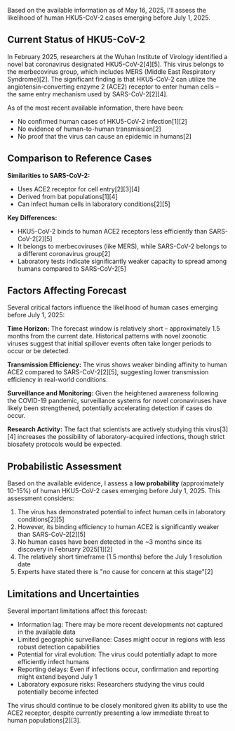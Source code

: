 Based on the available information as of May 16, 2025, I'll assess the likelihood of human HKU5-CoV-2 cases emerging before July 1, 2025.

## Current Status of HKU5-CoV-2

In February 2025, researchers at the Wuhan Institute of Virology identified a novel bat coronavirus designated HKU5-CoV-2[4][5]. This virus belongs to the merbecovirus group, which includes MERS (Middle East Respiratory Syndrome)[2]. The significant finding is that HKU5-CoV-2 can utilize the angiotensin-converting enzyme 2 (ACE2) receptor to enter human cells – the same entry mechanism used by SARS-CoV-2[2][4].

As of the most recent available information, there have been:
- No confirmed human cases of HKU5-CoV-2 infection[1][2]
- No evidence of human-to-human transmission[2]
- No proof that the virus can cause an epidemic in humans[2]

## Comparison to Reference Cases

**Similarities to SARS-CoV-2:**
- Uses ACE2 receptor for cell entry[2][3][4]
- Derived from bat populations[1][4]
- Can infect human cells in laboratory conditions[2][5]

**Key Differences:**
- HKU5-CoV-2 binds to human ACE2 receptors less efficiently than SARS-CoV-2[2][5]
- It belongs to merbecoviruses (like MERS), while SARS-CoV-2 belongs to a different coronavirus group[2]
- Laboratory tests indicate significantly weaker capacity to spread among humans compared to SARS-CoV-2[5]

## Factors Affecting Forecast

Several critical factors influence the likelihood of human cases emerging before July 1, 2025:

**Time Horizon:**
The forecast window is relatively short – approximately 1.5 months from the current date. Historical patterns with novel zoonotic viruses suggest that initial spillover events often take longer periods to occur or be detected.

**Transmission Efficiency:**
The virus shows weaker binding affinity to human ACE2 compared to SARS-CoV-2[2][5], suggesting lower transmission efficiency in real-world conditions.

**Surveillance and Monitoring:**
Given the heightened awareness following the COVID-19 pandemic, surveillance systems for novel coronaviruses have likely been strengthened, potentially accelerating detection if cases do occur.

**Research Activity:**
The fact that scientists are actively studying this virus[3][4] increases the possibility of laboratory-acquired infections, though strict biosafety protocols would be expected.

## Probabilistic Assessment

Based on the available evidence, I assess a **low probability** (approximately 10-15%) of human HKU5-CoV-2 cases emerging before July 1, 2025. This assessment considers:

1. The virus has demonstrated potential to infect human cells in laboratory conditions[2][5]
2. However, its binding efficiency to human ACE2 is significantly weaker than SARS-CoV-2[2][5]
3. No human cases have been detected in the ~3 months since its discovery in February 2025[1][2]
4. The relatively short timeframe (1.5 months) before the July 1 resolution date
5. Experts have stated there is "no cause for concern at this stage"[2]

## Limitations and Uncertainties

Several important limitations affect this forecast:

- Information lag: There may be more recent developments not captured in the available data
- Limited geographic surveillance: Cases might occur in regions with less robust detection capabilities
- Potential for viral evolution: The virus could potentially adapt to more efficiently infect humans
- Reporting delays: Even if infections occur, confirmation and reporting might extend beyond July 1
- Laboratory exposure risks: Researchers studying the virus could potentially become infected

The virus should continue to be closely monitored given its ability to use the ACE2 receptor, despite currently presenting a low immediate threat to human populations[2][3].